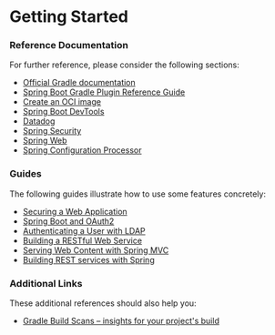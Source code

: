 # Getting Started

### Reference Documentation

For further reference, please consider the following sections:

* [Official Gradle documentation](https://docs.gradle.org)
* [Spring Boot Gradle Plugin Reference Guide](https://docs.spring.io/spring-boot/docs/2.6.7/gradle-plugin/reference/html/)
* [Create an OCI image](https://docs.spring.io/spring-boot/docs/2.6.7/gradle-plugin/reference/html/#build-image)
* [Spring Boot DevTools](https://docs.spring.io/spring-boot/docs/2.6.7/reference/htmlsingle/#using-boot-devtools)
* [Datadog](https://docs.spring.io/spring-boot/docs/2.6.7/reference/htmlsingle/#production-ready-metrics-export-datadog)
* [Spring Security](https://docs.spring.io/spring-boot/docs/2.6.7/reference/htmlsingle/#boot-features-security)
* [Spring Web](https://docs.spring.io/spring-boot/docs/2.6.7/reference/htmlsingle/#boot-features-developing-web-applications)
* [Spring Configuration Processor](https://docs.spring.io/spring-boot/docs/2.6.7/reference/htmlsingle/#configuration-metadata-annotation-processor)

### Guides

The following guides illustrate how to use some features concretely:

* [Securing a Web Application](https://spring.io/guides/gs/securing-web/)
* [Spring Boot and OAuth2](https://spring.io/guides/tutorials/spring-boot-oauth2/)
* [Authenticating a User with LDAP](https://spring.io/guides/gs/authenticating-ldap/)
* [Building a RESTful Web Service](https://spring.io/guides/gs/rest-service/)
* [Serving Web Content with Spring MVC](https://spring.io/guides/gs/serving-web-content/)
* [Building REST services with Spring](https://spring.io/guides/tutorials/bookmarks/)

### Additional Links

These additional references should also help you:

* [Gradle Build Scans – insights for your project's build](https://scans.gradle.com#gradle)

